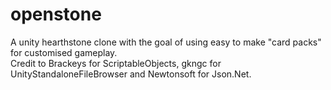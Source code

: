 # openstone
A unity hearthstone clone with the goal of using easy to make "card packs" for customised gameplay. <br>
Credit to Brackeys for ScriptableObjects, gkngc for UnityStandaloneFileBrowser and Newtonsoft for Json.Net.
